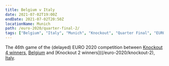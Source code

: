 ```yaml
---
title: Belgium v Italy
date: 2021-07-02T19:00Z
endDate: 2021-07-02T20:50Z
locationName: Munich
path: /euro-2020/quarter-final-2/
tags: ["Belgium", "Italy", "Munich", "Knockout", "Quarter Final", "EURO 2020"]
---
```


The 46th game of the (delayed) EURO 2020 competition between [Knockout 4 winners](/euro-2020/knockout-4), [Belgium](/belgium) and [Knockout 2 winners]((/euro-2020/knockout-2), [Italy](/italy).